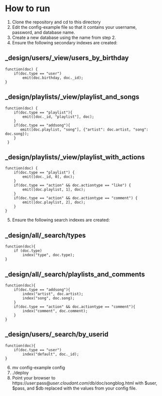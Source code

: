 How to run
==========

1. Clone the repository and cd to this directory
2. Edit the config-example file so that it contains your username, password, and database name.
3. Create a new database using the name from step 2.
4. Ensure the following secondary indexes are created:

\_design/users/\_view/users\_by\_birthday
-----------------------------------------

    function(doc) {
        if(doc.type == "user")
            emit(doc.birthday, doc._id);
    }

\_design/playlists/\_view/playlist\_and\_songs
-----------------------------------------

    function(doc) {
        if(doc.type == "playlist"){
            emit([doc._id, "playlist"], doc);
        }
        if(doc.type == "addsong"){
           emit([doc.playlist, "song"], {"artist": doc.artist, "song": doc.song});   
        }
     }

\_design/playlists/\_view/playlist\_with\_actions
-----------------------------------------

    function(doc) {
        if(doc.type == "playlist") {
            emit([doc._id, 0], doc);
        }
        if(doc.type == "action" && doc.actiontype == "like") {
            emit([doc.playlist, 1], doc);
        }
        if(doc.type == "action" && doc.actiontype == "comment") {
            emit([doc.playlist, 2], doc);
        }
    }

5.  Ensure the following search indexes are created:

\_design/all/\_search/types
-----------------------------------------

    function(doc){
        if (doc.type)
            index("type", doc.type);
    }

\_design/all/\_search/playlists\_and\_comments
-----------------------------------------

    function(doc){
        if(doc.type == "addsong"){
            index("artist", doc.artist);
            index("song", doc.song);
        }
        if(doc.type == "action" && doc.actiontype == "comment"){
            index("comment", doc.comment);
        }
    }
    
\_design/users/\_search/by_userid
-----------------------------------------

    function(doc){
        if(doc.type == "user")
            index("default", doc._id);
    }

6. mv config-example config
7. ./deploy
8. Point your browser to https://$user:$pass@$user.cloudant.com/$db/doc/songblog.html with $user, $pass, and $db replaced with the values from your config file.

